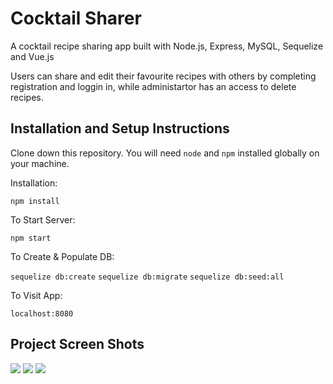 # Cocktail Sharer

A cocktail recipe sharing app built with Node.js, Express, MySQL, Sequelize and Vue.js

Users can share and edit their favourite recipes with others by completing registration and loggin in, while administartor has an access to delete recipes.

## Installation and Setup Instructions

Clone down this repository. You will need `node` and `npm` installed globally on your machine.  

Installation:

`npm install`   

To Start Server:

`npm start`  

To Create & Populate DB:

`sequelize db:create` `sequelize db:migrate` `sequelize db:seed:all`

To Visit App:

`localhost:8080`  

## Project Screen Shots 

<img src="https://i.imgur.com/5gR9hmW.png">

<img src="https://i.imgur.com/FmJiUZI.png">

<img src="https://i.imgur.com/zZ4h9ZT.png">
